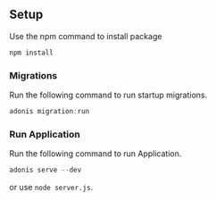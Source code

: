 ## Setup

Use the npm command to install package

```bash
npm install
```

### Migrations

Run the following command to run startup migrations.

```js
adonis migration:run
```

### Run Application

Run the following command to run Application.

```js
adonis serve --dev
```
or use `node server.js`.

